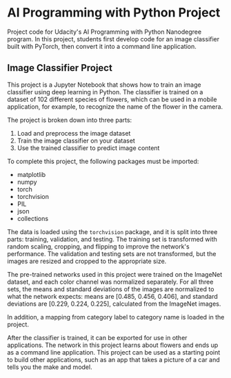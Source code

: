 # AI Programming with Python Project

Project code for Udacity's AI Programming with Python Nanodegree program. In this project, students first develop code for an image classifier built with PyTorch, then convert it into a command line application.

## Image Classifier Project

This project is a Jupyter Notebook that shows how to train an image classifier using deep learning in Python. The classifier is trained on a dataset of 102 different species of flowers, which can be used in a mobile application, for example, to recognize the name of the flower in the camera.

The project is broken down into three parts:

1. Load and preprocess the image dataset
2. Train the image classifier on your dataset
3. Use the trained classifier to predict image content

To complete this project, the following packages must be imported:

- matplotlib
- numpy
- torch
- torchvision
- PIL
- json
- collections

The data is loaded using the `torchvision` package, and it is split into three parts: training, validation, and testing. The training set is transformed with random scaling, cropping, and flipping to improve the network's performance. The validation and testing sets are not transformed, but the images are resized and cropped to the appropriate size.

The pre-trained networks used in this project were trained on the ImageNet dataset, and each color channel was normalized separately. For all three sets, the means and standard deviations of the images are normalized to what the network expects: means are [0.485, 0.456, 0.406], and standard deviations are [0.229, 0.224, 0.225], calculated from the ImageNet images.

In addition, a mapping from category label to category name is loaded in the project.

After the classifier is trained, it can be exported for use in other applications. The network in this project learns about flowers and ends up as a command line application. This project can be used as a starting point to build other applications, such as an app that takes a picture of a car and tells you the make and model.

